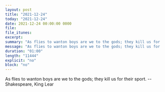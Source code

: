 ```yaml
---
layout: post
title: "2021-12-24"
today: "2021-12-24"
date: 2021-12-24 00:00:00 0000
file:
file_itunes:
excerpt:
summary: "As flies to wanton boys are we to the gods; they kill us for their sport. -- Shakespeare, King Lear "
message: "As flies to wanton boys are we to the gods; they kill us for their sport. -- Shakespeare, King Lear "
duration: "01:00"
length: "11444"
explicit: "no"
block: "no"
---
```

As flies to wanton boys are we to the gods; they kill us for their sport. -- Shakespeare, King Lear 

